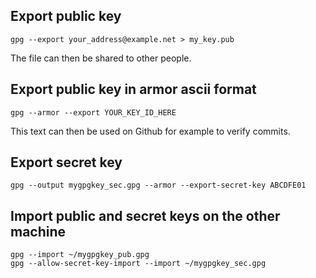 ## Export public key

```
gpg --export your_address@example.net > my_key.pub 
```

The file can then be shared to other people.

## Export public key in armor ascii format

```
gpg --armor --export YOUR_KEY_ID_HERE
```

This text can then be used on Github for example to verify commits.

## Export secret key

```
gpg --output mygpgkey_sec.gpg --armor --export-secret-key ABCDFE01
```

## Import public and secret keys on the other machine

```
gpg --import ~/mygpgkey_pub.gpg
gpg --allow-secret-key-import --import ~/mygpgkey_sec.gpg
```
